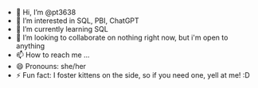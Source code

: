 - 👋 Hi, I’m @pt3638
- 👀 I’m interested in SQL, PBI, ChatGPT
- 🌱 I’m currently learning SQL
- 💞️ I’m looking to collaborate on nothing right now, but i'm open to anything
- 📫 How to reach me ...
- 😄 Pronouns: she/her
- ⚡ Fun fact: I foster kittens on the side, so if you need one, yell at me! :D 

<!---
pt3638/pt3638 is a ✨ special ✨ repository because its `README.md` (this file) appears on your GitHub profile.
You can click the Preview link to take a look at your changes.
--->
